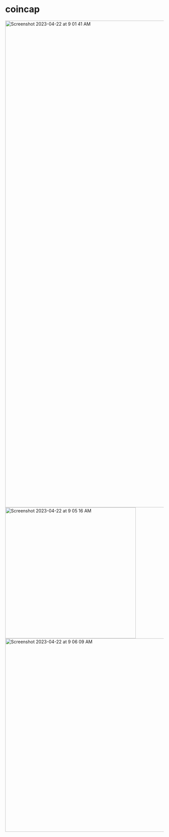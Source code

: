 # coincap

<img width="1543" alt="Screenshot 2023-04-22 at 9 01 41 AM" src="https://user-images.githubusercontent.com/52607235/233759918-4983d37f-e68d-428f-b7eb-2da2ff3a4900.png">
<img width="415" alt="Screenshot 2023-04-22 at 9 05 16 AM" src="https://user-images.githubusercontent.com/52607235/233760029-b82b2174-c03f-45c2-9d87-3e7bdbb67f84.png">
<img width="613" alt="Screenshot 2023-04-22 at 9 06 09 AM" src="https://user-images.githubusercontent.com/52607235/233760057-c478e99e-9d13-4719-b074-f7c786589a39.png">
